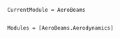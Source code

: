 ```@meta
CurrentModule = AeroBeams
```

```@index
```

```@autodocs
Modules = [AeroBeams.Aerodynamics]
```